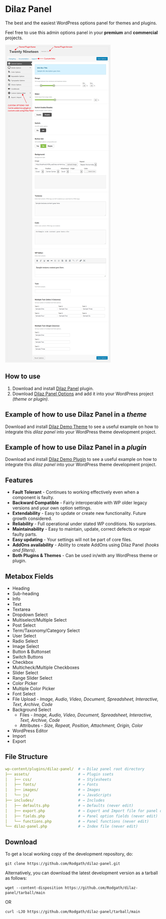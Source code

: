 # Dilaz Panel
The best and the easiest WordPress options panel for themes and plugins.

Feel free to use this admin options panel in your __premium__ and __commercial__ projects.

![Demo Screenshot](https://github.com/Rodgath/DilazResources/blob/master/Dilaz-Panel/main-dilaz-panel.png "Demo Screenshot")

## How to use
1. Download and install [Dilaz Panel](https://github.com/Rodgath/dilaz-panel/archive/main.zip) plugin.
2. Download [Dilaz Panel Options](https://github.com/Rodgath/dilaz-panel-options) and add it into your WordPress project *(theme or plugin)*. 

## Example of how to use Dilaz Panel in a *__theme__*
Download and install [Dilaz Demo Theme](https://github.com/Rodgath/Dilaz-Demo-Theme) to see a useful example on how to integrate this *dilaz panel* into your WordPress theme development project.

## Example of how to use Dilaz Panel in a *__plugin__*
Download and install [Dilaz Demo Plugin](https://github.com/Rodgath/Dilaz-Demo-Plugin) to see a useful example on how to integrate this *dilaz panel* into your WordPress theme development project.

## Features
* __Fault Tolerant__ - Continues to working effectively even when a component is faulty.
* __Backward Compatible__ - Fairly interoperable with WP older legacy versions and your own option settings.
* __Extendability__ - Easy to update or create new functionality. Future growth considered. 
* __Reliability__ - Full operational under stated WP conditions. No surprises.
* __Maintainability__ - Easy to maintain, update, correct defects or repair faulty parts.
* __Easy updating__ - Your settings will not be part of core files. 
* __AddOns availability__ - Ability to create AddOns using Dilaz Panel *(hooks and filters)*.
* __Both Plugins & Themes__ - Can be used in/with any WordPress theme or plugin.

## Metabox Fields
* Heading
* Sub-heading
* Info
* Text
* Textarea
* Dropdown Select 
* Multiselect/Multiple Select
* Post Select
* Term/Taxonomy/Category Select
* User Select
* Radio Select
* Image Select
* Button & Buttonset
* Switch Buttons
* Checkbox
* Multicheck/Multiple Checkboxes
* Slider Select
* Range Slider Select
* Color Picker
* Multiple Color Picker
* Font Select
* File Upload - *Image, Audio, Video, Document, Spreadsheet, Interactive, Text, Archive, Code*
* Background Select
	* Files - *Image, Audio, Video, Document, Spreadsheet, Interactive, Text, Archive, Code*
	* Attributes - *Size, Repeat, Position, Attachment, Origin, Color*
* WordPress Editor
* Import
* Export

## File Structure
```yaml
wp-content/plugins/dilaz-panel/  # → Dilaz panel root directory
├── assets/                      # → Plugin ssets
│   ├── css/                     # → Stylesheets
│   ├── fonts/                   # → Fonts
│   ├── images/                  # → Images
│   └── js/                      # → JavaScripts
├── includes/                    # → Includes
│   ├── defaults.php             # → Defaults (never edit)
│   ├── export.php               # → Export and Import file for panel options (never edit)
│   ├── fields.php               # → Panel option fields (never edit)
│   └── functions.php            # → Panel functions (never edit)
└── dilaz-panel.php              # → Index file (never edit)
```

## Download 

To get a local working copy of the development repository, do:

    git clone https://github.com/Rodgath/dilaz-panel.git

Alternatively, you can download the latest development version as a tarball
as follows:

    wget --content-disposition https://github.com/Rodgath/dilaz-panel/tarball/main

OR 

    curl -LJO https://github.com/Rodgath/dilaz-panel/tarball/main
    
 
